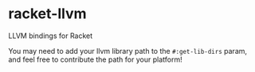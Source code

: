 # racket-llvm
LLVM bindings for Racket

You may need to add your llvm library path to the `#:get-lib-dirs` param, and feel free to contribute the path for your platform!
